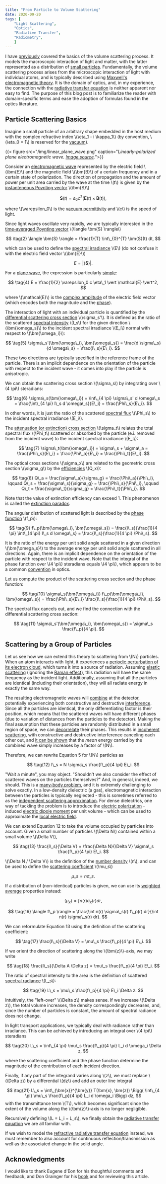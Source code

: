 ```yaml
---
title: "From Particle to Volume Scattering"
date: 2020-09-20
tags: [
    "Light Scattering",
    "Optics",
    "Radiative Transfer",
    "Radiometry",
    ]
---
```


I have [previously](/post/analytic-media/) covered the basics of the volume scattering process. It models the macroscopic interaction of light and matter, with the latter represented as a distribution of [small particles](https://doi.org/10.1002/qj.49708436025). Fundamentally, the volume scattering process arises from the microscopic interaction of light with individual atoms, and is typically described using [Maxwell's electromagnetic theory](https://doi.org/10.1364/JOSAA.35.000163). It is the domain of optics, and, in my experience, the connection with the [radiative transfer equation](https://en.wikipedia.org/wiki/Radiative_transfer#The_equation_of_radiative_transfer) is neither apparent nor easy to find. The purpose of this blog post is to familiarize the reader with domain-specific terms and ease the adoption of formulas found in the optics literature.

<!--more-->

## Particle Scattering Basics

Imagine a small particle of an arbitrary shape embedded in the host medium with the complex refractive index \\(\eta\_1 - i \kappa\_1\\) (by convention, \\(\eta_0 = 1\\) is reserved for the [vacuum](https://en.wikipedia.org/wiki/Vacuum)).

{{< figure src="/img/linear_plane_wave.png" caption="*Linearly-polarized plane electromagnetic wave. [Image source](https://openstax.org/books/university-physics-volume-2/pages/16-4-momentum-and-radiation-pressure).*">}}

Consider an [electromagnetic wave](https://www.cpp.edu/~alrudolph/classes/phy234/Reading/Summary%20of%20Waves.pdf) represented by the electric field \\(\bm{E}\\) and the magnetic field \\(\bm{B}\\) of a certain frequency and in a certain state of polarization. The direction of propagation and the amount of power per unit area carried by the wave at the time \\(t\\) is given by the [instanteneous Poynting vector](https://en.wikipedia.org/wiki/Poynting_vector#Formulation_in_terms_of_microscopic_fields) \\(\bm{S}\\)

$$ \tag{1} \bm{S}(t) = \varepsilon_0 c^2 \Big( \bm{E}(t) \times \bm{B}(t) \Big), $$

where \\(\varepsilon_0\\) is the [vacuum permittivity](https://en.wikipedia.org/wiki/Permittivity) and \\(c\\) is the speed of light.

Since light waves oscillate very rapidly, we are typically interested in the [time-averaged Poynting vector](https://en.wikipedia.org/wiki/Poynting_vector#Time-averaged_Poynting_vector) \\(\langle \bm{S} \rangle\\)

$$ \tag{2} \langle \bm{S} \rangle = \frac{1}{T} \int\_{0}^{T} \bm{S}(t) dt, $$

which can be used to define the [spectral irradiance](https://en.wikipedia.org/wiki/Irradiance#Spectral_irradiance) \\(E\\) (do not confuse it with the electric field vector \\(\bm{E}\\))

$$ \tag{3} E = \vert \langle \bm{S} \rangle \vert. $$

For a [plane wave](https://en.wikipedia.org/wiki/Plane_wave), the expression is particularly [simple](https://en.wikipedia.org/wiki/Irradiance#Property):

$$ \tag{4} E = \frac{1}{2} \varepsilon_0 c \eta\_1 \vert \mathcal{E} \vert^2, $$

where \\(\mathcal{E}\\) is the [complex amplitude](https://en.wikipedia.org/wiki/Phasor) of the electric field vector (which encodes both the magnitude and the [phase](https://en.wikipedia.org/wiki/Phase_(waves))).

The interaction of light with an individual particle is quantified by the [differential scattering cross section](http://glossary.ametsoc.org/wiki/Differential_(scattering)_cross_section) \\(\sigma\_s'\\). It is defined as the ratio of the scattered [spectral intensity](https://en.wikipedia.org/wiki/Radiant_intensity#Spectral_intensity) \\(I\_s\\) for the given direction \\(\bm{\omega\_s}\\) to the incident spectral irradiance \\(E\_i\\) normal with respect to \\(\bm{\omega\_i}\\):

$$ \tag{5}
    \sigma\_s'(\bm{\omega\_i}, \bm{\omega\_s}) =
    \frac{d \sigma\_s}{d \omega\_s} =
    \frac{I\_s}{E\_i}.
$$

These two directions are typically specified in the reference frame of the particle. There is an implicit dependence on the orientation of the particle with respect to the incident wave - it comes into play if the particle is anisotropic.

We can obtain the scattering cross section \\(\sigma\_s\\) by integrating over \\(4 \pi\\) steradians:

$$ \tag{6}
    \sigma\_s(\bm{\omega\_i}) =
    \int\_{4 \pi} \sigma\_s' d \omega\_s =
    \frac{\int\_{4 \pi} I\_s d \omega\_s}{E\_i} =
    \frac{\Phi\_s}{E\_i}. $$

In other words, it is just the ratio of the scattered [spectral flux](https://en.wikipedia.org/wiki/Radiant_flux#Spectral_flux) \\(\Phi\_s\\) to the incident spectral irradiance \\(E\_i\\).

The [attenuation (or extinction) cross section](http://glossary.ametsoc.org/wiki/Extinction_cross_section) \\(\sigma\_t\\) relates the total spectral flux \\(\Phi\_t\\) scattered or absorbed by the particle (e.i. removed from the incident wave) to the incident spectral irradiance \\(E\_i\\):

$$ \tag{7} \sigma\_t(\bm{\omega\_i}) = \sigma\_s + \sigma\_a = \frac{\Phi\_s}{E\_i} + \frac{\Phi\_a}{E\_i} = \frac{\Phi\_t}{E\_i}. $$

The optical cross sections \\(\sigma\_x\\) are related to the geometric cross section \\(\sigma_g\\) by the [efficiencies](https://doi.org/10.1364/JOSAA.35.000163) \\(Q\_x\\):

$$ \tag{8}
    Q\_a = \frac{\sigma\_a}{\sigma_g} = \frac{\Phi\_a}{\Phi\_i}, \qquad
    Q\_s = \frac{\sigma\_s}{\sigma_g} = \frac{\Phi\_s}{\Phi\_i}, \qquad
    Q\_t = \frac{\sigma\_t}{\sigma_g} = \frac{\Phi\_t}{\Phi\_i}. $$

Note that the value of extinction efficiency can exceed 1. This phenomenon is called the [extinction paradox](https://doi.org/10.1016/j.jqsrt.2010.08.024).

The angular distribution of scattered light is described by the [phase function](http://glossary.ametsoc.org/wiki/Phase_function) \\(f\_p\\):

$$ \tag{9}
    f\_p(\bm{\omega\_i}, \bm{\omega\_s}) =
    \frac{I\_s}{\frac{1}{4 \pi} \int\_{4 \pi} I\_s d \omega\_s} =
    \frac{I\_s}{\frac{1}{4 \pi} \Phi\_s}.
$$

It is the ratio of the energy per unit solid angle scattered in a given direction \\(\bm{\omega\_s}\\) to the average energy per unit solid angle scattered in all directions. Again, there is an implicit dependence on the orientation of the particle with respect to the incident wave. Note that  the integral of the phase function over \\(4 \pi\\) steradians equals \\(4 \pi\\), which appears to be a common [convention](http://glossary.ametsoc.org/wiki/Phase_function) in optics.

Let us compute the product of the scattering cross section and the phase function:

$$ \tag{10}
    \sigma\_s(\bm{\omega\_i}) f\_p(\bm{\omega\_i}, \bm{\omega\_s}) =
    \frac{\Phi\_s}{E\_i} \frac{I\_s}{\frac{1}{4 \pi} \Phi\_s}. $$

The spectral flux cancels out, and we find the connection with the differential scattering cross section:

$$ \tag{11} \sigma\_s'(\bm{\omega\_i}, \bm{\omega\_s}) = \sigma\_s \frac{f\_p}{4 \pi}. $$

## Scattering by a Group of Particles

Let us see how we can extend this theory to scattering from \\(N\\) particles. When an atom interacts with light, it experiences a [periodic perturbation of its electron cloud](http://plaza.ufl.edu/dwhahn/Rayleigh%20and%20Mie%20Light%20Scattering.pdf), which turns it into a source of radiation. Assuming [elastic scattering](https://en.wikipedia.org/wiki/Elastic_scattering) (ignoring the [Raman effect](https://en.wikipedia.org/wiki/Raman_scattering)), this radiation will have the same frequency as the incident light. Additionally, assuming that all the particles are identical (including their orientation), they will all radiate energy in exactly the same way.

The resulting electromagnetic waves will [combine](https://en.wikipedia.org/wiki/Superposition_principle#Wave_superposition) at the detector, potentially experiencing both constructive and destructive [interference](https://en.wikipedia.org/wiki/Superposition_principle#Wave_interference). Since all the particles are identical, the only differentiating factor is their position, which means that the scattered waves will have different phases (due to variation of distances from the particles to the detector). Making the final assumption that these particles are randomly distributed in a small region of space, we can [decorrelate](https://en.wikipedia.org/wiki/Correlation_and_dependence) their phases. This results in [incoherent scattering](http://glossary.ametsoc.org/wiki/Incoherent_scattering), with constructive and destructive interference canceling each other out, and [it can be shown](https://www.nbi.dk/~ogendal/personal/lho/lightscattering_theory_and_practice.pdf) that the *mean* energy carried by the combined wave simply increases by a factor of \\(N\\).

Therefore, we can rewrite  Equation 5 for \\(N\\) particles as

$$ \tag{12} I\_s = N \sigma\_s \frac{f\_p}{4 \pi} E\_i. $$

"Wait a minute", you may object. "Shouldn't we also consider the effect of scattered waves on the particles themselves?" And, in general, indeed, we should. This is a [many-body problem](https://en.wikipedia.org/wiki/Many-body_problem), and it is extremely challenging to solve exactly. In a low-density dielectric (a gas), electromagnetic interaction between the particles is typically neglected - this is sometimes referred to as the [independent scattering approximation](https://doi.org/10.1002/qj.49708436025). For dense dielectrics, one way of tackling the problem is to introduce the [electric polarization](https://en.wikipedia.org/wiki/Polarization_density) - induced [electric dipole moment](https://en.wikipedia.org/wiki/Electric_dipole_moment) per unit volume - which can be used to approximate the [local electric field](https://www.feynmanlectures.caltech.edu/II_32.html).

We can extend Equation 12 to take the volume occupied by particles into account. Given a small number of particles \\(\Delta N\\) contained within a small volume \\(\Delta V\\),

$$ \tag{13} \frac{I\_s}{\Delta V}  = \frac{\Delta N}{\Delta V} \sigma\_s \frac{f\_p}{4 \pi} E\_i. $$

\\(\Delta N / \Delta V\\) is the definition of the [number density](https://en.wikipedia.org/wiki/Number_density) \\(n\\),
and can be used to define the [scattering coefficient](/post/analytic-media/) \\(\mu\_s\\)

$$ \tag{14} \mu\_s = n \sigma\_s. $$

If a distribution of (non-identical) particles is given, we can use its [weighted average](http://eodg.atm.ox.ac.uk/user/grainger/research/book/protected/Chapter5.pdf) properties instead:

$$ \tag{15} \langle \mu_x \rangle = \int n(r) \sigma_x(r) dr, $$

$$ \tag{16} \langle f\_p \rangle = \frac{\int n(r) \sigma\_s(r) f\_p(r) dr}{\int n(r) \sigma\_s(r) dr}. $$

We can reformulate Equation 13 using the definition of the scattering coefficient:

$$ \tag{17} \frac{I\_s}{\Delta V}  = \mu\_s \frac{f\_p}{4 \pi} E\_i. $$

If we orient the direction of scattering along the \\(\bm{z}\\)-axis, we may write

$$ \tag{18} \frac{I\_s}{\Delta A \Delta z} = \mu\_s \frac{f\_p}{4 \pi} E\_i. $$

The ratio of spectral intensity to the area is the definition of scattered [spectral radiance](https://en.wikipedia.org/wiki/Radiance#Spectral_radiance) \\(L\_s\\):

$$ \tag{19} L\_s = \mu\_s \frac{f\_p}{4 \pi} E\_i \Delta z. $$

Intuitively, the "left-over" \\(\Delta z\\) makes sense. If we increase \\(\Delta z\\), the total volume increases, the density correspondingly decreases, and, since the number of particles is constant, the amount of spectral radiance does not change.

In light transport applications, we typically deal with radiance rather than irradiance. This can be achieved by introducing an integral over \\(4 \pi\\) steradians

$$ \tag{20} L\_s = \int\_{4 \pi} \mu\_s \frac{f\_p}{4 \pi} L_i d \omega_i \Delta z, $$

where the scattering coefficient and the phase function determine the magnitude of the contribution of each incident direction.

Finally, if any part of the integrand varies along \\(z\\), we must replace \\(\Delta z\\) by a differential \\(dz\\) and add an outer line integral

$$ \tag{21} L\_s = \int\_{\bm{x}}^{\bm{y}} T(\bm{x}, \bm{z}) \Bigg( \int\_{4 \pi} \mu\_s \frac{f\_p}{4 \pi} L_i d \omega_i \Bigg) dz, $$
with the transmittance term \\(T\\), which becomes significant since the extent of the volume along the \\(\bm{z}\\)-axis is no longer negligible.

Recursively defining \\(L = L\_i = L\_s\\), we finally obtain the [radiative transfer equation](/post/analytic-media/#radiative-transfer-equation) we are all familiar with.

If we wish to model the [refractive radiative transfer equation](https://doi.org/10.1145/2557605) instead, we must remember to also account for continuous reflection/transmission as well as the associated change in the solid angle.

## Acknowledgments

I would like to thank Eugene d'Eon for his thoughtful comments and feedback, and Don Grainger for his [book](http://eodg.atm.ox.ac.uk/user/grainger/research/book/) and for reviewing this article.

